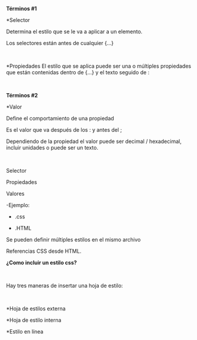 ﻿**Términos #1***SelectorDetermina el estilo que se le va a aplicar a un elemento.Los selectores están antes de cualquier {...}​*PropiedadesEl estilo que se aplica puede ser una o múltiples propiedades que están contenidas dentro de {...} y el texto seguido de :​**​Términos #2***ValorDefine el comportamiento de una propiedadEs el valor que va después de los : y antes del ;Dependiendo de la propiedad el valor puede ser decimal / hexadecimal, incluir unidades o puede ser un texto.​​SelectorPropiedadesValores-Ejemplo:- .css- .HTMLSe pueden definir múltiples estilos en el mismo archivoReferencias CSS desde HTML.**¿Como incluir un estilo css?**​Hay tres maneras de insertar una hoja de estilo:​*Hoja de estilos externa*Hoja de estilo interna*Estilo en línea​
